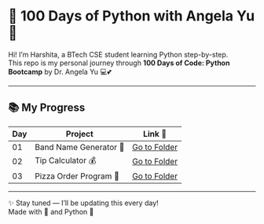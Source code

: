 # 🌸 100 Days of Python with Angela Yu 🌸

Hi! I’m Harshita, a BTech CSE student learning Python step-by-step.  
This repo is my personal journey through **100 Days of Code: Python Bootcamp** by Dr. Angela Yu 💻💕

---

## 📚 My Progress

| Day | Project                    | Link 📎                          |
|-----|----------------------------|----------------------------------|
| 01  | Band Name Generator 🎸     | [Go to Folder](./Day01_BandNameGenerator) |
| 02  | Tip Calculator 💰          | [Go to Folder](./Day02_TipCalculator)     |
| 03  | Pizza Order Program 🍕     | [Go to Folder](./Day03_PizzaOrder)         |


---

✨ Stay tuned — I’ll be updating this every day!  
Made with 🩷 and Python 🐍
